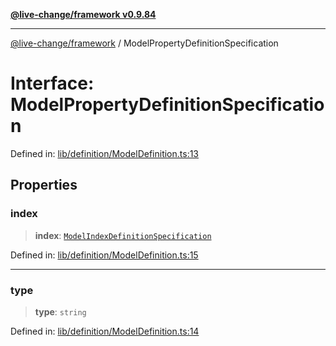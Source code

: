 [**@live-change/framework v0.9.84**](../README.md)

***

[@live-change/framework](../README.md) / ModelPropertyDefinitionSpecification

# Interface: ModelPropertyDefinitionSpecification

Defined in: [lib/definition/ModelDefinition.ts:13](https://github.com/live-change/live-change-stack/blob/master/framework/framework/framework/framework/lib/definition/ModelDefinition.ts#L13)

## Properties

### index

> **index**: [`ModelIndexDefinitionSpecification`](ModelIndexDefinitionSpecification.md)

Defined in: [lib/definition/ModelDefinition.ts:15](https://github.com/live-change/live-change-stack/blob/master/framework/framework/framework/framework/lib/definition/ModelDefinition.ts#L15)

***

### type

> **type**: `string`

Defined in: [lib/definition/ModelDefinition.ts:14](https://github.com/live-change/live-change-stack/blob/master/framework/framework/framework/framework/lib/definition/ModelDefinition.ts#L14)
